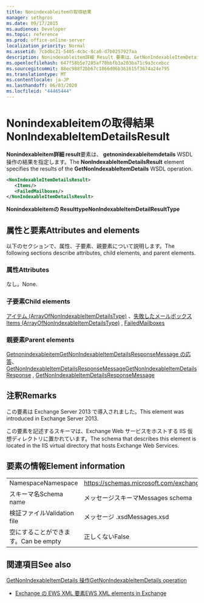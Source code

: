 ```yaml
---
title: Nonindexableitemの取得結果
manager: sethgros
ms.date: 09/17/2015
ms.audience: Developer
ms.topic: reference
ms.prod: office-online-server
localization_priority: Normal
ms.assetid: 7cbdbc21-5405-4cbc-8ca0-d7b0257927aa
description: Nonindexableitem詳細 Result 要素は、GetNonIndexableItemDetails WSDL 操作の結果を指定します。
ms.openlocfilehash: 647f58b5e7285af70bbfb3a203ba71c9a3ccebcc
ms.sourcegitcommit: 88ec988f2bb67c1866d06b361615f3674a24e795
ms.translationtype: MT
ms.contentlocale: ja-JP
ms.lasthandoff: 06/03/2020
ms.locfileid: "44465444"
---
```

# <a name="nonindexableitemdetailsresult"></a><span data-ttu-id="6c977-103">Nonindexableitemの取得結果</span><span class="sxs-lookup"><span data-stu-id="6c977-103">NonIndexableItemDetailsResult</span></span>

<span data-ttu-id="6c977-104">**Nonindexableitem詳細 result**要素は、 **getnonindexableitemdetails** WSDL 操作の結果を指定します。</span><span class="sxs-lookup"><span data-stu-id="6c977-104">The **NonIndexableItemDetailsResult** element specifies the results of the **GetNonIndexableItemDetails** WSDL operation.</span></span> 
  
```XML
<NonIndexableItemDetailsResult>
   <Items/>
   <FailedMailboxes/>
</NonIndexableItemDetailsResult>
```

 <span data-ttu-id="6c977-105">**Nonindexableitemの Resulttype**</span><span class="sxs-lookup"><span data-stu-id="6c977-105">**NonIndexableItemDetailResultType**</span></span>
## <a name="attributes-and-elements"></a><span data-ttu-id="6c977-106">属性と要素</span><span class="sxs-lookup"><span data-stu-id="6c977-106">Attributes and elements</span></span>

<span data-ttu-id="6c977-107">以下のセクションで、属性、子要素、親要素について説明します。</span><span class="sxs-lookup"><span data-stu-id="6c977-107">The following sections describe attributes, child elements, and parent elements.</span></span>
  
### <a name="attributes"></a><span data-ttu-id="6c977-108">属性</span><span class="sxs-lookup"><span data-stu-id="6c977-108">Attributes</span></span>

<span data-ttu-id="6c977-109">なし。</span><span class="sxs-lookup"><span data-stu-id="6c977-109">None.</span></span>
  
### <a name="child-elements"></a><span data-ttu-id="6c977-110">子要素</span><span class="sxs-lookup"><span data-stu-id="6c977-110">Child elements</span></span>

<span data-ttu-id="6c977-111">[アイテム (ArrayOfNonIndexableItemDetailsType)](items-arrayofnonindexableitemdetailstype.md) 、[失敗したメールボックス](failedmailboxes.md)</span><span class="sxs-lookup"><span data-stu-id="6c977-111">[Items (ArrayOfNonIndexableItemDetailsType)](items-arrayofnonindexableitemdetailstype.md) , [FailedMailboxes](failedmailboxes.md)</span></span>
  
### <a name="parent-elements"></a><span data-ttu-id="6c977-112">親要素</span><span class="sxs-lookup"><span data-stu-id="6c977-112">Parent elements</span></span>

<span data-ttu-id="6c977-113">[GetnonindexableitemGetNonIndexableItemDetailsResponseMessage の応答](getnonindexableitemdetailsresponse.md)、 [GetNonIndexableItemDetailsResponseMessage](getnonindexableitemdetailsresponsemessage.md)</span><span class="sxs-lookup"><span data-stu-id="6c977-113">[GetNonIndexableItemDetailsResponse](getnonindexableitemdetailsresponse.md) , [GetNonIndexableItemDetailsResponseMessage](getnonindexableitemdetailsresponsemessage.md)</span></span>
  
## <a name="remarks"></a><span data-ttu-id="6c977-114">注釈</span><span class="sxs-lookup"><span data-stu-id="6c977-114">Remarks</span></span>

<span data-ttu-id="6c977-115">この要素は Exchange Server 2013 で導入されました。</span><span class="sxs-lookup"><span data-stu-id="6c977-115">This element was introduced in Exchange Server 2013.</span></span>
  
<span data-ttu-id="6c977-116">この要素を記述するスキーマは、Exchange Web サービスをホストする IIS 仮想ディレクトリに置かれています。</span><span class="sxs-lookup"><span data-stu-id="6c977-116">The schema that describes this element is located in the IIS virtual directory that hosts Exchange Web Services.</span></span>
  
## <a name="element-information"></a><span data-ttu-id="6c977-117">要素の情報</span><span class="sxs-lookup"><span data-stu-id="6c977-117">Element information</span></span>

|||
|:-----|:-----|
|<span data-ttu-id="6c977-118">Namespace</span><span class="sxs-lookup"><span data-stu-id="6c977-118">Namespace</span></span>  <br/> |https://schemas.microsoft.com/exchange/services/2006/messages  <br/> |
|<span data-ttu-id="6c977-119">スキーマ名</span><span class="sxs-lookup"><span data-stu-id="6c977-119">Schema name</span></span>  <br/> |<span data-ttu-id="6c977-120">メッセージスキーマ</span><span class="sxs-lookup"><span data-stu-id="6c977-120">Messages schema</span></span>  <br/> |
|<span data-ttu-id="6c977-121">検証ファイル</span><span class="sxs-lookup"><span data-stu-id="6c977-121">Validation file</span></span>  <br/> |<span data-ttu-id="6c977-122">メッセージ .xsd</span><span class="sxs-lookup"><span data-stu-id="6c977-122">Messages.xsd</span></span>  <br/> |
|<span data-ttu-id="6c977-123">空にすることができます。</span><span class="sxs-lookup"><span data-stu-id="6c977-123">Can be empty</span></span>  <br/> |<span data-ttu-id="6c977-124">正しくない</span><span class="sxs-lookup"><span data-stu-id="6c977-124">False</span></span>  <br/> |
   
## <a name="see-also"></a><span data-ttu-id="6c977-125">関連項目</span><span class="sxs-lookup"><span data-stu-id="6c977-125">See also</span></span>



[<span data-ttu-id="6c977-126">GetNonIndexableItemDetails 操作</span><span class="sxs-lookup"><span data-stu-id="6c977-126">GetNonIndexableItemDetails operation</span></span>](getnonindexableitemdetails-operation.md)


- [<span data-ttu-id="6c977-127">Exchange の EWS XML 要素</span><span class="sxs-lookup"><span data-stu-id="6c977-127">EWS XML elements in Exchange</span></span>](ews-xml-elements-in-exchange.md)

